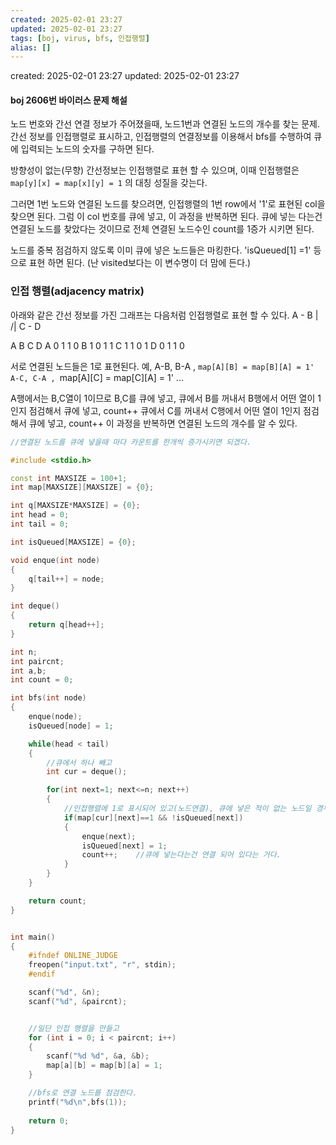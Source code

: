 ```yaml
---
created: 2025-02-01 23:27
updated: 2025-02-01 23:27
tags: [boj, virus, bfs, 인접행렬]
alias: []
---
```


created: 2025-02-01 23:27
updated: 2025-02-01 23:27

#### boj 2606번 바이러스 문제 해설

노드 번호와 간선 연결 정보가 주어졌을때, 노드1번과 연결된 노드의 개수를 찾는 문제.
간선 정보를 인접행렬로 표시하고, 인접행렬의 연결정보를 이용해서 bfs를 수행하여 큐에 입력되는 노드의 숫자를 구하면 된다.

방향성이 없는(무향) 간선정보는 인접행렬로 표현 할 수 있으며,
이때 인접행렬은 `map[y][x] = map[x][y] = 1` 의 대칭 성질을 갖는다.

그러면 1번 노드와 연결된 노드를 찾으려면, 
인접행렬의 1번 row에서 '1'로 표현된 col을 찾으면 된다.
그럼 이 col 번호를 큐에 넣고, 이 과정을 반복하면 된다.
큐에 넣는 다는건 연결된 노드를 찾았다는 것이므로 전체 연결된 노드수인 count를 1증가 시키면 된다.

노드를 중복 점검하지 않도록 이미 큐에 넣은 노드들은 마킹한다.
'isQueued[1] =1' 등으로 표현 하면 된다. (난 visited보다는 이 변수명이 더 맘에 든다.)


### 인접 행렬(adjacency matrix)

아래와 같은 간선 정보를 가진 그래프는 다음처럼 인접행렬로 표현 할 수 있다.
A - B
|  /|
C - D
   
   A  B  C  D
A  0  1  1  0
B  1  0  1  1
C  1  1  0  1
D  0  1  1  0

서로 연결된 노드들은 1로 표현된다.
예, 
A-B, B-A , `map[A][B] = map[B][A] = 1'
A-C, C-A , `map[A][C] = map[C][A] = 1'
...

A행에서는 B,C열이 1이므로 B,C를 큐에 넣고,
큐에서 B를 꺼내서 B행에서 어떤 열이 1인지 점검해서 큐에 넣고, count++
큐에서 C를 꺼내서 C행에서 어떤 열이 1인지 점검해서 큐에 넣고,  count++
이 과정을 반복하면 연결된 노드의 개수를 알 수 있다.

```cpp
//연결된 노드를 큐에 넣을때 마다 카운트를 한개씩 증가시키면 되겠다.

#include <stdio.h>

const int MAXSIZE = 100+1;
int map[MAXSIZE][MAXSIZE] = {0};

int q[MAXSIZE*MAXSIZE] = {0};
int head = 0;
int tail = 0;

int isQueued[MAXSIZE] = {0};

void enque(int node)
{
    q[tail++] = node;
}

int deque()
{
    return q[head++];
}

int n;
int paircnt;
int a,b;
int count = 0;

int bfs(int node)
{
    enque(node);
    isQueued[node] = 1;

    while(head < tail)
    {
        //큐에서 하나 빼고
        int cur = deque();

        for(int next=1; next<=n; next++)
        {
            //인접행렬에 1로 표시되어 있고(노드연결), 큐에 넣은 적이 없는 노드일 경우에만 큐에 넣는다
            if(map[cur][next]==1 && !isQueued[next])
            {
                enque(next);
                isQueued[next] = 1;
                count++;    //큐에 넣는다는건 연결 되어 있다는 거다.
            }
        }
    }

    return count;
}


int main() 
{
    #ifndef ONLINE_JUDGE
    freopen("input.txt", "r", stdin);
    #endif

    scanf("%d", &n);
    scanf("%d", &paircnt);


    //일단 인접 행렬을 만들고
    for (int i = 0; i < paircnt; i++)
    {
        scanf("%d %d", &a, &b);
        map[a][b] = map[b][a] = 1;
    }

    //bfs로 연결 노드를 점검한다.
    printf("%d\n",bfs(1));
   
    return 0;
}

```
